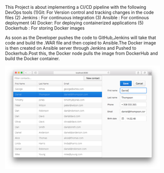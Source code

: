 This Project is about implementing a CI/CD pipeline with the following DevOps tools
(1)Git: For Version control and tracking changes in the code files (2) Jenkins : For continuous integration (3) Ansible : For continous deployment (4) Docker: For deploying containerized applications (5) Dockerhub : For storing Docker images

As soon as the Developer pushes the code to GitHub,Jenkins will take that code and build the .WAR file and then copied to Ansible.The Docker image is then created on Ansible server through Jenkins and Pushed to Dockerhub.Post this, the Docker node pulls the image from DockerHub and build the Docker container.


![Addressbook Screenshot](addressbook_screenshot.png "Addressbook Screenshot")

